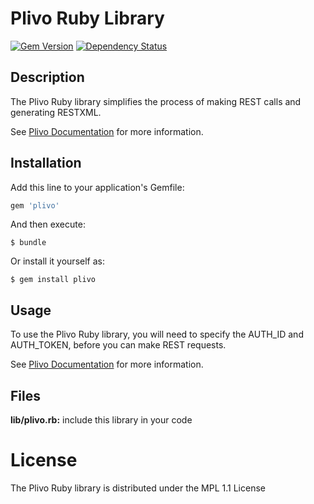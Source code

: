 # Plivo Ruby Library

[![Gem Version](https://badge.fury.io/rb/plivo.png)](http://badge.fury.io/rb/plivo) 
[![Dependency Status](https://gemnasium.com/plivo/plivo-ruby.png)](https://gemnasium.com/plivo/plivo-ruby)

## Description

The Plivo Ruby library simplifies the process of making REST calls and generating RESTXML.

See [Plivo Documentation](http://www.plivo.com/docs/) for more information.


## Installation

Add this line to your application's Gemfile:

```ruby
gem 'plivo'
```

And then execute:

    $ bundle

Or install it yourself as:

    $ gem install plivo

## Usage

To use the Plivo Ruby library, you will need to specify the AUTH_ID and AUTH_TOKEN, before you can make REST requests.

See [Plivo Documentation](http://www.plivo.com/docs/) for more information.

## Files

**lib/plivo.rb:** include this library in your code

# License


The Plivo Ruby library is distributed under the MPL 1.1 License
